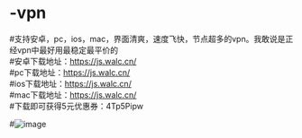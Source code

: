 # -vpn
#支持安卓，pc，ios，mac，界面清爽，速度飞快，节点超多的vpn。我敢说是正经vpn中最好用最稳定最平价的  
#安卓下载地址：https://js.walc.cn/  
#pc下载地址：https://js.walc.cn/  
#ios下载地址：https://js.walc.cn/  
#mac下载地址：https://js.walc.cn/  
#下载即可获得5元优惠券：4Tp5Pipw  

#![image](https://github.com/laomaovpn/-vpn/assets/150375772/03e4c1f6-265d-49e6-970c-99d996d25e6f)  
